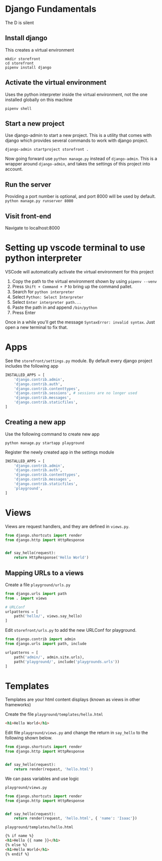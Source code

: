# Django Fundamentals
The D is silent

## Install django
This creates a virtual environment
```
mkdir storefront
cd storefront
pipenv install django
```

## Activate the virtual environment
Uses the python interpreter inside the virtual environment, not the one installed globally on this machine
```
pipenv shell
```

## Start a new project
Use django-admin to start a new project. This is a utility that comes with django which provides several commands to work with django project.
```
django-admin startproject storefront .
```

Now going forward use `python manage.py` instead of `django-admin`. This is a wrapper around `django-admin`, and takes the settings of this project into account.

## Run the server
Providing a port number is optional, and port 8000 will be used by default.
`python manage.py runserver 8000`

## Visit front-end
Navigate to localhost:8000

# Setting up vscode terminal to use python interpreter
VSCode will automatically activate the virtual environment for this project
1. Copy the path to the virtual environment shown by using `pipenv --venv`
1. Press `Shift + Command + P` to bring up the command pallet.
1. Search for `python interpreter`
1. Select `Python: Select Interpreter`
1. Select `Enter interpreter path...`
1. Paste the path in and append `/bin/python`
1. Press Enter

Once in a while you'll get the message `SyntaxError: invalid syntax`. Just open a new terminal to fix that.

# Apps
See the `storefront/settings.py` module. By default every django project includes the following app
```python
INSTALLED_APPS = [
    'django.contrib.admin',
    'django.contrib.auth',
    'django.contrib.contenttypes',
    'django.contrib.sessions', # sessions are no longer used
    'django.contrib.messages',
    'django.contrib.staticfiles',
]
```
## Creating a new app
Use the following command to create new app
```
python manage.py startapp playground
```

Register the newly created app in the settings module
```python
INSTALLED_APPS = [
    'django.contrib.admin',
    'django.contrib.auth',
    'django.contrib.contenttypes',
    'django.contrib.messages',
    'django.contrib.staticfiles',
    'playground',
]
```

# Views
Views are request handlers, and they are defined in `views.py`.

```python
from django.shortcuts import render
from django.http import HttpResponse


def say_hello(request):
    return HttpResponse('Hello World') 
```

## Mapping URLs to a views
Create a file `playground/urls.py`
```python
from django.urls import path
from . import views

# URLConf
urlpatterns = [
    path('hello/', views.say_hello)
]
```
Edit `storefront/urls.py` to add the new URLConf for playground.
```python
from django.contrib import admin
from django.urls import path, include

urlpatterns = [
    path('admin/', admin.site.urls),
    path('playground/', include('playgrounds.urls'))
]
```

# Templates
Templates are your html content displays (known as views in other frameworks)

Create the file `playground/templates/hello.html`
```html
<h1>Hello World</h1>
```

Edit file `playground/views.py` and change the return in `say_hello` to the following shown below.
```python
from django.shortcuts import render
from django.http import HttpResponse


def say_hello(request):
    return render(request, 'hello.html')
```

We can pass variables and use logic  

`playground/views.py`
```python
from django.shortcuts import render
from django.http import HttpResponse


def say_hello(request):
    return render(request, 'hello.html', { 'name': 'Isaac'})

```
`playground/templates/hello.html`
```html
{% if name %}
<h1>Hello {{ name }}</h1>
{% else %}
<h1>Hello World</h1>
{% endif %}
```
